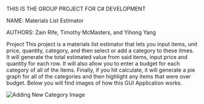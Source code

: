 THIS IS THE GROUP PROJECT FOR C# DEVELOPMENT 

NAME: 
Materials List Estimator

AUTHORS: 
Zain Rife, Timothy McMasters, and Yihong Yang

Project
This project is a materials list estimator that lets you input items, unit price, quantity, category, and then select or add a category to these itmes. It will generate the total estimated value from said items, input price and quantity for each row. It will also allow you to enter a budget for each category of all of the items. Finally, if you hit calculate, it will generate a pie graph for all of the categories and then highlight any items that were over budget. Below you will find images of how this GUI Application works. 

![Adding New Category Image](/useCaseImages/addingNewCategory.png?raw=true "Optional Title")

